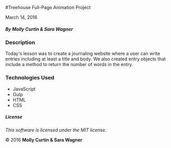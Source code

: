 #Treehouse Full-Page Animation Project

March 14, 2016

##### By Molly Curtin &amp; Sara Wagner

### Description

Today's lesson was to create a journaling website where a user can write entries including at least a title and body. We also created entry objects that include a method to return the number of words in the entry.


### Technologies Used

* JavaScript
* Gulp
* HTML
* CSS

##### License

*This software is licensed under the MIT license.*

&copy; 2016 **Molly Curtin &amp; Sara Wagner**
